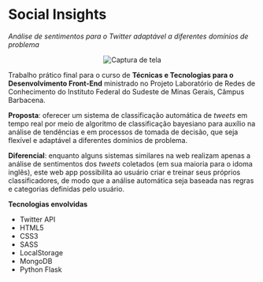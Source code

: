 # Social Insights

_Análise de sentimentos para o Twitter adaptável a diferentes domínios de problema_

<p align="center">
  <img src="https://raw.githubusercontent.com/rafjaa/Social-Insights/master/tela.png" alt="Captura de tela" />
</p>

Trabalho prático final para o curso de __Técnicas e Tecnologias para o Desenvolvimento Front-End__ ministrado no Projeto Laboratório de Redes de Conhecimento do Instituto Federal do Sudeste de Minas Gerais, Câmpus Barbacena.

__Proposta__: oferecer um sistema de classificação automática de _tweets_ em tempo real por meio de algoritmo de classificação bayesiano para auxílio na análise de tendências e em processos de tomada de decisão, que seja flexível e adaptável a diferentes domínios de problema.

__Diferencial__: enquanto alguns sistemas similares na web realizam apenas a análise de sentimentos dos _tweets_ coletados (em sua maioria para o idoma inglês), este web app possibilita ao usuário criar e treinar seus próprios classificadores, de modo que a análise automática seja baseada nas regras e categorias definidas pelo usuário.

__Tecnologias envolvidas__
- Twitter API
- HTML5
- CSS3
- SASS
- LocalStorage
- MongoDB
- Python Flask

